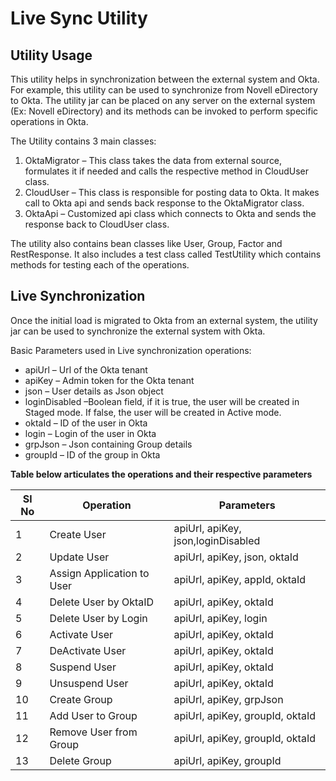 # Live Sync Utility

## Utility Usage

This utility helps in synchronization between the external system and Okta.  For example, this utility can be used to synchronize from Novell eDirectory to Okta. The utility jar can be placed on any server on the external system (Ex: Novell eDirectory) and its methods can be invoked to perform specific operations in Okta.

The Utility contains 3 main classes:

1. OktaMigrator – This class takes the data from external source, formulates it if needed and calls the respective method in CloudUser class.
2. CloudUser – This class is responsible for posting data to Okta. It makes call to Okta api and sends back response to the OktaMigrator class.
3. OktaApi – Customized api class which connects to Okta and sends the response back to CloudUser class.

The utility also contains bean classes like User, Group, Factor and RestResponse. It also includes a test class called TestUtility which contains methods for testing each of the operations.

## Live Synchronization

Once the initial load is migrated to Okta from an external system, the utility jar can be used to synchronize the external system with Okta.

Basic Parameters used in Live synchronization operations:

* apiUrl – Url of the Okta tenant
* apiKey – Admin token for the Okta tenant
* json – User details as Json object
* loginDisabled –Boolean field, if it is true, the user will be created in Staged mode. If false, the user will be created in Active mode.
* oktaId – ID of the user in Okta 
* login – Login of the user in Okta
* grpJson – Json containing Group details
* groupId – ID of the group in Okta

**Table below articulates the operations and their respective parameters**


| Sl No | Operation | Parameters |
| ----- | --------- | ---------- |
| 1 | Create User | apiUrl, apiKey, json,loginDisabled |
| 2 | Update User | apiUrl, apiKey, json, oktaId |
| 3 | Assign Application to User | apiUrl, apiKey, appId, oktaId |
| 4 | Delete User by OktaID | apiUrl, apiKey, oktaId |
| 5 | Delete User by Login | apiUrl, apiKey, login |
| 6 | Activate User | apiUrl, apiKey, oktaId |
| 7 | DeActivate User | apiUrl, apiKey, oktaId |
| 8 | Suspend User | apiUrl, apiKey, oktaId |
| 9 | Unsuspend User | apiUrl, apiKey, oktaId |
| 10 | Create Group | apiUrl, apiKey, grpJson |
| 11 | Add User to Group | apiUrl, apiKey, groupId, oktaId |
| 12 | Remove User from Group | apiUrl, apiKey, groupId, oktaId |
| 13 | Delete Group | apiUrl, apiKey, groupId |
